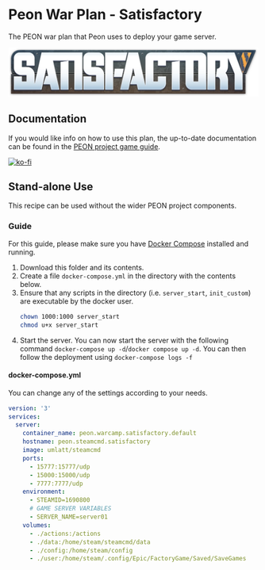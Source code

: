 # Peon War Plan - Satisfactory

The PEON war plan that Peon uses to deploy your game server.

![Satisfactory](./logo.png)

## Documentation

If you would like info on how to use this plan, the up-to-date documentation can be found in the [PEON project game guide](http://docs.warcamp.org/guides/games/satisfactory/).

[![ko-fi](https://ko-fi.com/img/githubbutton_sm.svg)](https://ko-fi.com/K3K567ILJ)

## Stand-alone Use

This recipe can be used without the wider PEON project components.

### Guide

For this guide, please make sure you have [Docker Compose](https://docs.docker.com.zh.xy2401.com/v17.12/compose/install/) installed and running.

1. Download this folder and its contents.
2. Create a file `docker-compose.yml` in the directory with the contents below.
3. Ensure that any scripts in the directory (i.e. `server_start`, `init_custom`) are executable by the docker user.
    ```bash
    chown 1000:1000 server_start
    chmod u+x server_start
    ```
4. Start the server. You can now start the server with the following command `docker-compose up -d`/`docker compose up -d`. You can then follow the deployment using `docker-compose logs -f`

#### docker-compose.yml

You can change any of the settings according to your needs.

```yml
version: '3'
services:
  server:
    container_name: peon.warcamp.satisfactory.default
    hostname: peon.steamcmd.satisfactory
    image: umlatt/steamcmd
    ports:
      - 15777:15777/udp
      - 15000:15000/udp
      - 7777:7777/udp
    environment:
      - STEAMID=1690800
      # GAME SERVER VARIABLES
      - SERVER_NAME=server01
    volumes:
      - ./actions:/actions
      - ./data:/home/steam/steamcmd/data
      - ./config:/home/steam/config
      - ./user:/home/steam/.config/Epic/FactoryGame/Saved/SaveGames
```
